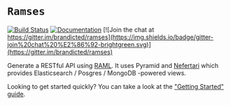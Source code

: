 # `Ramses`

[![Build Status](https://travis-ci.org/brandicted/ramses.svg?branch=master)](https://travis-ci.org/brandicted/ramses)
[![Documentation](https://readthedocs.org/projects/ramses/badge/?version=stable)](http://ramses.readthedocs.org)
[![Join the chat at https://gitter.im/brandicted/ramses](https://img.shields.io/badge/gitter-join%20chat%20%E2%86%92-brightgreen.svg)](https://gitter.im/brandicted/ramses)

Generate a RESTful API using [RAML](http://raml.org). It uses Pyramid and [Nefertari](https://github.com/brandicted/nefertari) which provides Elasticsearch / Posgres / MongoDB -powered views.

Looking to get started quickly? You can take a look at the ["Getting Started" guide](https://ramses.readthedocs.org/en/stable/getting_started.html).
